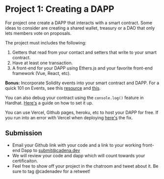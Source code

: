 # Project 1: Creating a DAPP 

For project one create a DAPP that interacts with a smart contract. Some ideas to consider are creating a shared wallet, treasury or a DAO that only lets members vote on proposals. 

 The project must includes the following:

1. Getters that read from your contact and setters that write to your smart contract.
2. Have at least one transaction. 
3. A front-end for your DAPP using Ethers.js and your favorite front-end framework (Vue, React, etc). 

**Bonus:** Incorporate Solidity events into your smart contract and DAPP. For a quick 101 on Events, see this [resource](https://blog.chain.link/events-and-logging-in-solidity/) and [this](https://solidity-by-example.org/events/). 

You can also debug your contract using the `console.log()` feature in Hardhat. [Here's](https://hardhat.org/tutorial/debugging-with-hardhat-network.html) a guide on how to set it up.

You can use Vercel, Github pages, heroku, etc to host your DAPP for free. If you run into an error with Vercel when deploying [here's](https://dev.to/rabihcigar/treating-warnings-as-errors-because-process-env-ci-true-22i4) the fix.

## Submission

* Email your Github link with your code and a link to your working front-end Dapp to [submit@cadena.dev]()  
* We will review your code and dapp which will count towards your certificaiton. 
* Feel free to show off your project in the chatroom and tweet about it. Be sure to tag @cadenadev for a retweet!

